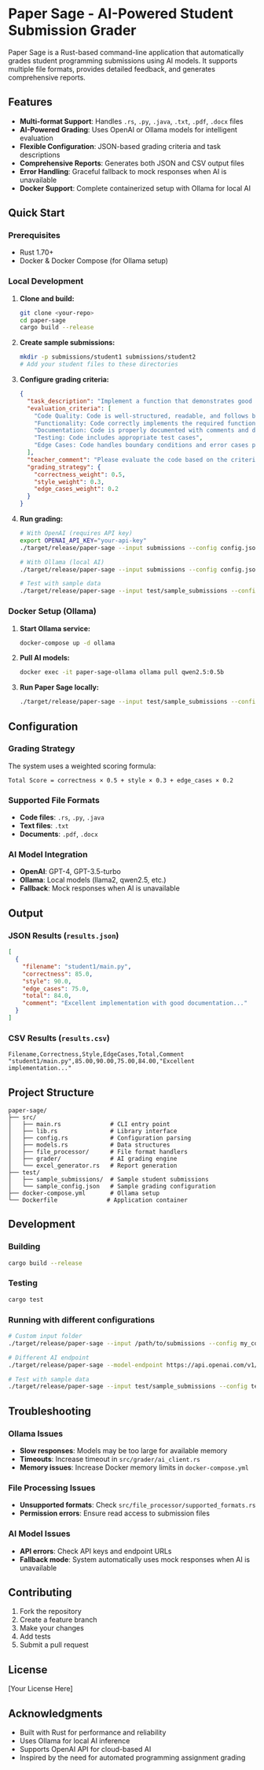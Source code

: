 # Paper Sage - AI-Powered Student Submission Grader

Paper Sage is a Rust-based command-line application that automatically grades student programming submissions using AI models. It supports multiple file formats, provides detailed feedback, and generates comprehensive reports.

## Features

- **Multi-format Support**: Handles `.rs`, `.py`, `.java`, `.txt`, `.pdf`, `.docx` files
- **AI-Powered Grading**: Uses OpenAI or Ollama models for intelligent evaluation
- **Flexible Configuration**: JSON-based grading criteria and task descriptions
- **Comprehensive Reports**: Generates both JSON and CSV output files
- **Error Handling**: Graceful fallback to mock responses when AI is unavailable
- **Docker Support**: Complete containerized setup with Ollama for local AI

## Quick Start

### Prerequisites

- Rust 1.70+
- Docker & Docker Compose (for Ollama setup)

### Local Development

1. **Clone and build:**
   ```bash
   git clone <your-repo>
   cd paper-sage
   cargo build --release
   ```

2. **Create sample submissions:**
   ```bash
   mkdir -p submissions/student1 submissions/student2
   # Add your student files to these directories
   ```

3. **Configure grading criteria:**
   ```json
   {
     "task_description": "Implement a function that demonstrates good programming practices. The function should be well-documented, handle edge cases appropriately, and follow coding standards.",
     "evaluation_criteria": [
       "Code Quality: Code is well-structured, readable, and follows best practices",
       "Functionality: Code correctly implements the required functionality",
       "Documentation: Code is properly documented with comments and docstrings",
       "Testing: Code includes appropriate test cases",
       "Edge Cases: Code handles boundary conditions and error cases properly"
     ],
     "teacher_comment": "Please evaluate the code based on the criteria above. Focus on both correctness and code quality. Provide constructive feedback that will help the student improve.",
     "grading_strategy": {
       "correctness_weight": 0.5,
       "style_weight": 0.3,
       "edge_cases_weight": 0.2
     }
   }
   ```

4. **Run grading:**
   ```bash
   # With OpenAI (requires API key)
   export OPENAI_API_KEY="your-api-key"
   ./target/release/paper-sage --input submissions --config config.json --model-endpoint https://api.openai.com/v1/chat/completions

   # With Ollama (local AI)
   ./target/release/paper-sage --input submissions --config config.json --model-endpoint http://localhost:11434

   # Test with sample data
   ./target/release/paper-sage --input test/sample_submissions --config test/sample_config.json --model-endpoint http://localhost:11434
   ```

### Docker Setup (Ollama)

1. **Start Ollama service:**
   ```bash
   docker-compose up -d ollama
   ```

2. **Pull AI models:**
   ```bash
   docker exec -it paper-sage-ollama ollama pull qwen2.5:0.5b
   ```

3. **Run Paper Sage locally:**
   ```bash
   ./target/release/paper-sage --input test/sample_submissions --config test/sample_config.json --model-endpoint http://localhost:11434
   ```

## Configuration

### Grading Strategy

The system uses a weighted scoring formula:
```
Total Score = correctness × 0.5 + style × 0.3 + edge_cases × 0.2
```

### Supported File Formats

- **Code files**: `.rs`, `.py`, `.java`
- **Text files**: `.txt`
- **Documents**: `.pdf`, `.docx`

### AI Model Integration

- **OpenAI**: GPT-4, GPT-3.5-turbo
- **Ollama**: Local models (llama2, qwen2.5, etc.)
- **Fallback**: Mock responses when AI is unavailable

## Output

### JSON Results (`results.json`)
```json
[
  {
    "filename": "student1/main.py",
    "correctness": 85.0,
    "style": 90.0,
    "edge_cases": 75.0,
    "total": 84.0,
    "comment": "Excellent implementation with good documentation..."
  }
]
```

### CSV Results (`results.csv`)
```csv
Filename,Correctness,Style,EdgeCases,Total,Comment
"student1/main.py",85.00,90.00,75.00,84.00,"Excellent implementation..."
```

## Project Structure

```
paper-sage/
├── src/
│   ├── main.rs              # CLI entry point
│   ├── lib.rs               # Library interface
│   ├── config.rs            # Configuration parsing
│   ├── models.rs            # Data structures
│   ├── file_processor/      # File format handlers
│   ├── grader/              # AI grading engine
│   └── excel_generator.rs   # Report generation
├── test/
│   ├── sample_submissions/  # Sample student submissions
│   └── sample_config.json   # Sample grading configuration
├── docker-compose.yml       # Ollama setup
└── Dockerfile              # Application container
```

## Development

### Building
```bash
cargo build --release
```

### Testing
```bash
cargo test
```

### Running with different configurations
```bash
# Custom input folder
./target/release/paper-sage --input /path/to/submissions --config my_config.json

# Different AI endpoint
./target/release/paper-sage --model-endpoint https://api.openai.com/v1/chat/completions

# Test with sample data
./target/release/paper-sage --input test/sample_submissions --config test/sample_config.json
```

## Troubleshooting

### Ollama Issues
- **Slow responses**: Models may be too large for available memory
- **Timeouts**: Increase timeout in `src/grader/ai_client.rs`
- **Memory issues**: Increase Docker memory limits in `docker-compose.yml`

### File Processing Issues
- **Unsupported formats**: Check `src/file_processor/supported_formats.rs`
- **Permission errors**: Ensure read access to submission files

### AI Model Issues
- **API errors**: Check API keys and endpoint URLs
- **Fallback mode**: System automatically uses mock responses when AI is unavailable

## Contributing

1. Fork the repository
2. Create a feature branch
3. Make your changes
4. Add tests
5. Submit a pull request

## License

[Your License Here]

## Acknowledgments

- Built with Rust for performance and reliability
- Uses Ollama for local AI inference
- Supports OpenAI API for cloud-based AI
- Inspired by the need for automated programming assignment grading 